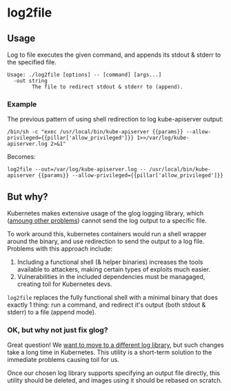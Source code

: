 # log2file

## Usage

Log to file executes the given command, and appends its stdout & stderr to the
specified file.

```
Usage: ./log2file [options] -- [command] [args...]
  -out string
    	The file to redirect stdout & stderr to (append).
```

### Example

The previous pattern of using shell redirection to log kube-apiserver output:

```
/bin/sh -c "exec /usr/local/bin/kube-apiserver {{params}} --allow-privileged={{pillar['allow_privileged']}} 1>>/var/log/kube-apiserver.log 2>&1"
```

Becomes:

```
log2file --out=/var/log/kube-apiserver.log -- /usr/local/bin/kube-apiserver {{params}} --allow-privileged={{pillar['allow_privileged']}}
```

## But why?

Kubernetes makes extensive usage of the glog logging library, which ([amoung
other problems][glog-issue]) cannot send the log output to a specific file.

To work around this, kubernetes containers would run a shell wrapper around the
binary, and use redirection to send the output to a log file. Problems with this
approach include:

1. Including a functional shell (& helper binaries) increases the tools
   available to attackers, making certain types of exploits much easier.
2. Vulnerabilities in the included dependencies must be managaged, creating toil
   for Kubernetes devs.

`log2file` replaces the fully functional shell with a minimal binary that does
exactly 1 thing: run a command, and redirect it's output (both stdout & stderr)
to a file (append mode).

### OK, but why not just fix glog?

Great question! We [want to move to a different log library][glog-issue], but
such changes take a long time in Kubernetes. This utility is a short-term
solution to the immediate problems causing toil for us.

Once our chosen log library supports specifying an output file directly, this
utility should be deleted, and images using it should be rebased on scratch.

[glog-issue]: https://github.com/kubernetes/kubernetes/issues/61006
